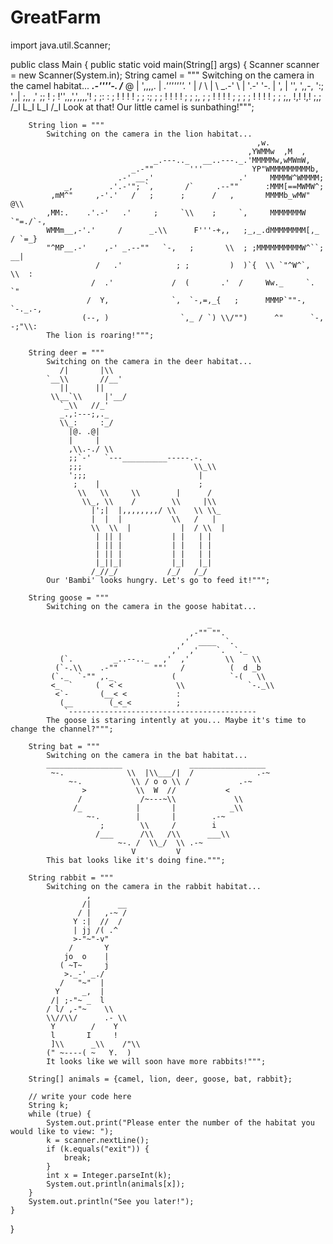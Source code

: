 # GreatFarm

import java.util.Scanner;

public class Main {
    public static void main(String[] args) {
        Scanner scanner = new Scanner(System.in);
        String camel = """
            Switching on the camera in the camel habitat...
             ___.-''''-.
            /___  @    |
            ',,,,.     |         _.'''''''._
                 '     |        /           \\
                 |     \\    _.-'             \\
                 |      '.-'                  '-.
                 |                               ',
                 |                                '',
                  ',,-,                           ':;
                       ',,| ;,,                 ,' ;;
                          ! ; !'',,,',',,,,'!  ;   ;:
                         : ;  ! !       ! ! ;  ;   :;
                         ; ;   ! !      ! !  ; ;   ;,
                        ; ;    ! !     ! !   ; ;
                        ; ;    ! !    ! !     ; ;
                       ;,,      !,!   !,!     ;,;
                       /_I      L_I   L_I     /_I
            Look at that! Our little camel is sunbathing!""";

        String lion = """
            Switching on the camera in the lion habitat...
                                                           ,w.
                                                         ,YWMMw  ,M  ,
                                    _.---.._   __..---._.'MMMMMw,wMWmW,
                               _.-""        '''           YP"WMMMMMMMMMb,
                            .-' __.'                   .'     MMMMW^WMMMM;
                _,        .'.-'"; `,       /`     .--""      :MMM[==MWMW^;
             ,mM^"     ,-'.'   /   ;      ;      /   ,       MMMMb_wMW"  @\\
            ,MM:.    .'.-'   .'     ;     `\\    ;     `,     MMMMMMMW `"=./`-,
            WMMm__,-'.'     /      _.\\      F'''-+,,   ;_,_.dMMMMMMMM[,_ / `=_}
            "^MP__.-'    ,-' _.--""   `-,   ;       \\  ; ;MMMMMMMMMMW^``; __|
                       /   .'            ; ;         )  )`{  \\ `"^W^`,   \\  :
                      /  .'             /  (       .'  /     Ww._     `.  `"
                     /  Y,              `,  `-,=,_{   ;      MMMP`""-,  `-._.-,
                    (--, )                `,_ / `) \\/"")      ^"      `-, -;"\\:
            The lion is roaring!""";

        String deer = """
            Switching on the camera in the deer habitat...
               /|       |\\
            `__\\       //__'
               ||      ||
             \\__`\\     |'__/
               `_\\   //_'
               _.,:---;,._
               \\_:     :_/
                 |@. .@|
                 |     |
                 ,\\.-./ \\
                 ;;`-'   `---__________-----.-.
                 ;;;                         \\_\\
                 ';;;                         |
                  ;    |                      ;
                   \\   \\     \\        |      /
                    \\_, \\    /        \\     |\\
                      |';|  |,,,,,,,,/ \\    \\ \\_
                      |  |  |           \\   /   |
                      \\  \\  |           |  / \\  |
                       | || |           | |   | |
                       | || |           | |   | |
                       | || |           | |   | |
                       |_||_|           |_|   |_|
                      /_//_/           /_/   /_/
            Our 'Bambi' looks hungry. Let's go to feed it!""";

        String goose = """
            Switching on the camera in the goose habitat...
            
                                                _
                                            ,-"" "".
                                          ,'  ____  `.
                                        ,'  ,'    `.  `._
               (`.         _..--.._   ,'  ,'        \\    \\
              (`-.\\    .-""        ""'   /          (  d _b
             (`._  `-"" ,._             (            `-(   \\
             <_  `     (  <`<            \\              `-._\\
              <`-       (__< <           :
               (__        (_<_<          ;
                `------------------------------------------
            The goose is staring intently at you... Maybe it's time to change the channel?""";

        String bat = """
            Switching on the camera in the bat habitat...
            _________________               _________________
             ~-.              \\  |\\___/|  /              .-~
                 ~-.           \\ / o o \\ /           .-~
                    >           \\  W  //           <
                   /             /~---~\\             \\
                  /_            |       |            _\\
                     ~-.        |       |        .-~
                        ;        \\     /        i
                       /___      /\\   /\\      ___\\
                            ~-. /  \\_/  \\ .-~
                               V         V
            This bat looks like it's doing fine.""";

        String rabbit = """
            Switching on the camera in the rabbit habitat...
                     ,
                    /|      __
                   / |   ,-~ /
                  Y :|  //  /
                  | jj /( .^
                  >-"~"-v"
                 /       Y
                jo  o    |
               ( ~T~     j
                >._-' _./
               /   "~"  |
              Y     _,  |
             /| ;-"~ _  l
            / l/ ,-"~    \\
            \\//\\/      .- \\
             Y        /    Y
             l       I     !
             ]\\      _\\    /"\\
            (" ~----( ~   Y.  )
            It looks like we will soon have more rabbits!""";

        String[] animals = {camel, lion, deer, goose, bat, rabbit};

        // write your code here
        String k;
        while (true) {
            System.out.print("Please enter the number of the habitat you would like to view: ");
            k = scanner.nextLine();
            if (k.equals("exit")) {
                break;
            }
            int x = Integer.parseInt(k);
            System.out.println(animals[x]);
        }
        System.out.println("See you later!");
    }
}
